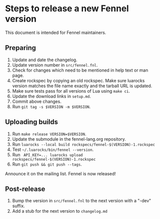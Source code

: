 # Steps to release a new Fennel version

This document is intended for Fennel maintainers.

## Preparing

1. Update and date the changelog.
2. Update version number in `src/fennel.fnl`.
3. Check for changes which need to be mentioned in help text or man page.
4. Create rockspec by copying an old rockspec. Make sure luarocks version
   matches the file name exactly and the tarball URL is updated.
5. Make sure tests pass for all versions of Lua using `make ci`.
6. Update the download links in `setup.md`.
7. Commit above changes.
8. Run `git tag -s $VERSION -m $VERSION`.

## Uploading builds

1. Run `make release VERSION=$VERSION`.
2. Update the submodule in the fennel-lang.org repository.
3. Run `luarocks --local build rockspecs/fennel-$(VERSION)-1.rockspec`
4. Test `~/.luarocks/bin/fennel --version`.
5. Run ` API_KEY=... luarocks upload rockspecs/fennel-$(VERSION)-1.rockspec`
6. Run `git push && git push --tags`.

Announce it on the mailing list. Fennel is now released!

## Post-release

1. Bump the version in `src/fennel.fnl` to the next version with a "-dev" suffix.
2. Add a stub for the next version to `changelog.md`

